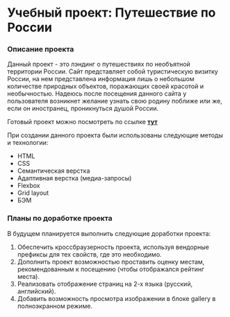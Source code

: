 # Учебный проект: Путешествие по России

### Описание проекта
  Данный проект - это лэндинг о путешествиях по необъятной территории России. Сайт представляет собой туристическую визитку России, на нем представлена информация лишь о небольшом количестве природных объектов, поражающих своей красотой и необычностью. Надеюсь после посещения данного сайта у пользователя возникнет желание узнать свою родину поближе или же, если он иностранец, проникнуться душой России.

  Готовый проект можно посмотреть по ссылке [**тут**](https://marinicheva.github.io/russian-travel/)

  При создании данного проекта были использованы следующие методы и технологии:
  * HTML
  * CSS
  * Семантическая верстка
  * Адаптивная верстка (медиа-запросы)
  * Flexbox
  * Grid layout
  * БЭМ
  ### Планы по доработке проекта
   В будущем планируется выполнить следующие доработки проекта:
   1. Обеспечить кроссбраузерность проекта, используя вендорные префиксы для тех свойств, где это
   необходимо.
   2. Дополнить проект возможностью проставить оценку местам, рекомендованным к посещению (чтобы отображался рейтинг места).
   3. Реализовать отображение страниц на 2-х языка (русский, английский).
   4. Добавить возможность просмотра изображении в блоке gallery в полноэкранном режиме.
